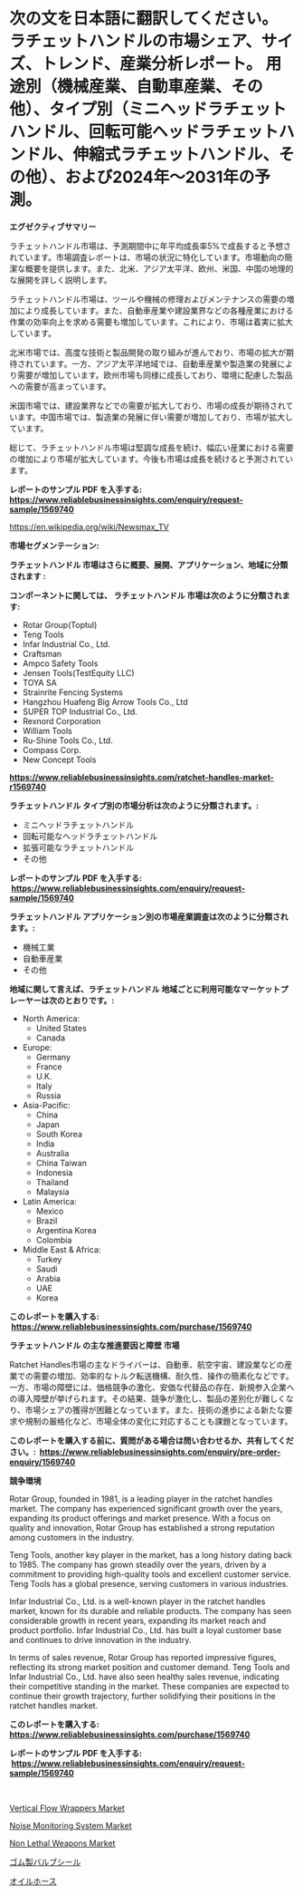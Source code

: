 <p><h1>次の文を日本語に翻訳してください。 ラチェットハンドルの市場シェア、サイズ、トレンド、産業分析レポート。 用途別（機械産業、自動車産業、その他）、タイプ別（ミニヘッドラチェットハンドル、回転可能ヘッドラチェットハンドル、伸縮式ラチェットハンドル、その他）、および2024年〜2031年の予測。</h1></p><p><strong>エグゼクティブサマリー</strong></p>
<p><p>ラチェットハンドル市場は、予測期間中に年平均成長率5%で成長すると予想されています。市場調査レポートは、市場の状況に特化しています。市場動向の簡潔な概要を提供します。また、北米、アジア太平洋、欧州、米国、中国の地理的な展開を詳しく説明します。</p><p>ラチェットハンドル市場は、ツールや機械の修理およびメンテナンスの需要の増加により成長しています。また、自動車産業や建設業界などの各種産業における作業の効率向上を求める需要も増加しています。これにより、市場は着実に拡大しています。</p><p>北米市場では、高度な技術と製品開発の取り組みが進んでおり、市場の拡大が期待されています。一方、アジア太平洋地域では、自動車産業や製造業の発展により需要が増加しています。欧州市場も同様に成長しており、環境に配慮した製品への需要が高まっています。</p><p>米国市場では、建設業界などでの需要が拡大しており、市場の成長が期待されています。中国市場では、製造業の発展に伴い需要が増加しており、市場が拡大しています。</p><p>総じて、ラチェットハンドル市場は堅調な成長を続け、幅広い産業における需要の増加により市場が拡大しています。今後も市場は成長を続けると予測されています。</p></p>
<p><strong>レポートのサンプル PDF を入手する: <a href="https://www.reliablebusinessinsights.com/enquiry/request-sample/1569740">https://www.reliablebusinessinsights.com/enquiry/request-sample/1569740</a></strong></p>
<p><a href="https://en.wikipedia.org/wiki/Newsmax_TV">https://en.wikipedia.org/wiki/Newsmax_TV</a></p>
<p><strong>市場セグメンテーション:</strong></p>
<p><strong> ラチェットハンドル 市場はさらに概要、展開、アプリケーション、地域に分類されます :</strong></p>
<p><strong>コンポーネントに関しては、 ラチェットハンドル 市場は次のように分類されます: &nbsp;</strong></p>
<p><ul><li>Rotar Group(Toptul)</li><li>Teng Tools</li><li>Infar Industrial Co., Ltd.</li><li>Craftsman</li><li>Ampco Safety Tools</li><li>Jensen Tools(TestEquity LLC)</li><li>TOYA SA</li><li>Strainrite Fencing Systems</li><li>Hangzhou Huafeng Big Arrow Tools Co., Ltd</li><li>SUPER TOP Industrial Co., Ltd.</li><li>Rexnord Corporation</li><li>William Tools</li><li>Ru-Shine Tools Co., Ltd.</li><li>Compass Corp.</li><li>New Concept Tools</li></ul></p>
<p><strong><a href="https://www.reliablebusinessinsights.com/ratchet-handles-market-r1569740">https://www.reliablebusinessinsights.com/ratchet-handles-market-r1569740</a></strong></p>
<p><strong> ラチェットハンドル タイプ別の市場分析は次のように分類されます。:</strong></p>
<p><ul><li>ミニヘッドラチェットハンドル</li><li>回転可能なヘッドラチェットハンドル</li><li>拡張可能なラチェットハンドル</li><li>その他</li></ul></p>
<p><strong>レポートのサンプル PDF を入手する: &nbsp;<a href="https://www.reliablebusinessinsights.com/enquiry/request-sample/1569740">https://www.reliablebusinessinsights.com/enquiry/request-sample/1569740</a></strong></p>
<p><strong> ラチェットハンドル アプリケーション別の市場産業調査は次のように分類されます。:</strong></p>
<p><ul><li>機械工業</li><li>自動車産業</li><li>その他</li></ul></p>
<p><strong>地域に関して言えば、ラチェットハンドル 地域ごとに利用可能なマーケットプレーヤーは次のとおりです。:</strong></p>
<p><ul>
    <li>
        North America:
        <ul>
            <li>United States</li>
            <li>Canada</li>
        </ul>
    </li>
    <li>
        Europe:
        <ul>
            <li>Germany</li>
            <li>France</li>
            <li>U.K.</li>
            <li>Italy</li>
            <li>Russia</li>
        </ul>
    </li>
    <li>
        Asia-Pacific:
        <ul>
            <li>China</li>
            <li>Japan</li>
            <li>South Korea</li>
            <li>India</li>
            <li>Australia</li>
            <li>China Taiwan</li>
            <li>Indonesia</li>
            <li>Thailand</li>
            <li>Malaysia</li>
        </ul>
    </li>
    <li>
        Latin America:
        <ul>
            <li>Mexico</li>
            <li>Brazil</li>
            <li>Argentina Korea</li>
            <li>Colombia</li>
        </ul>
    </li>
    <li>
        Middle East & Africa:
        <ul>
            <li>Turkey</li>
            <li>Saudi</li>
            <li>Arabia</li>
            <li>UAE</li>
            <li>Korea</li>
        </ul>
    </li>
    </ul></p>
<p><strong>このレポートを購入する: &nbsp;<a href="https://www.reliablebusinessinsights.com/purchase/1569740">https://www.reliablebusinessinsights.com/purchase/1569740</a></strong></p>
<p><strong>ラチェットハンドル の主な推進要因と障壁 市場</strong></p>
<p><p>Ratchet Handles市場の主なドライバーは、自動車、航空宇宙、建設業などの産業での需要の増加、効率的なトルク転送機構、耐久性、操作の簡素化などです。一方、市場の障壁には、価格競争の激化、安価な代替品の存在、新規参入企業への導入障壁が挙げられます。その結果、競争が激化し、製品の差別化が難しくなり、市場シェアの獲得が困難となっています。また、技術の進歩による新たな要求や規制の厳格化など、市場全体の変化に対応することも課題となっています。</p></p>
<p><strong>このレポートを購入する前に、質問がある場合は問い合わせるか、共有してください。:&nbsp; <a href="https://www.reliablebusinessinsights.com/enquiry/pre-order-enquiry/1569740">https://www.reliablebusinessinsights.com/enquiry/pre-order-enquiry/1569740</a></strong></p>
<p><strong>競争環境</strong></p>
<p><p>Rotar Group, founded in 1981, is a leading player in the ratchet handles market. The company has experienced significant growth over the years, expanding its product offerings and market presence. With a focus on quality and innovation, Rotar Group has established a strong reputation among customers in the industry.</p><p>Teng Tools, another key player in the market, has a long history dating back to 1985. The company has grown steadily over the years, driven by a commitment to providing high-quality tools and excellent customer service. Teng Tools has a global presence, serving customers in various industries.</p><p>Infar Industrial Co., Ltd. is a well-known player in the ratchet handles market, known for its durable and reliable products. The company has seen considerable growth in recent years, expanding its market reach and product portfolio. Infar Industrial Co., Ltd. has built a loyal customer base and continues to drive innovation in the industry.</p><p>In terms of sales revenue, Rotar Group has reported impressive figures, reflecting its strong market position and customer demand. Teng Tools and Infar Industrial Co., Ltd. have also seen healthy sales revenue, indicating their competitive standing in the market. These companies are expected to continue their growth trajectory, further solidifying their positions in the ratchet handles market.</p></p>
<p><strong>このレポートを購入する: &nbsp; <a href="https://www.reliablebusinessinsights.com/purchase/1569740">https://www.reliablebusinessinsights.com/purchase/1569740</a></strong></p>
<p><strong>レポートのサンプル PDF を入手する: &nbsp;<a href="https://www.reliablebusinessinsights.com/enquiry/request-sample/1569740">https://www.reliablebusinessinsights.com/enquiry/request-sample/1569740</a></strong><strong></strong></p>
<p>&nbsp;</p>
<p><p><a href="https://github.com/btwcqfvq34/Market-Research-Report-List-1/blob/main/vertical-flow-wrappers-market.md">Vertical Flow Wrappers Market</a></p><p><a href="https://issuu.com/reportprime-2/docs/noise-monitoring-system-market-size-2030.pptx">Noise Monitoring System Market</a></p><p><a href="https://issuu.com/reportprime-2/docs/non-lethal-weapons-market-size-2030_4928919f760cfa">Non Lethal Weapons Market</a></p><p><a href="https://github.com/mohamedbakry57/Market-Research-Report-List-4/blob/main/7252891156830.md">ゴム製バルブシール</a></p><p><a href="https://github.com/zjkmgcs938405/Market-Research-Report-List-2/blob/main/5468828156831.md">オイルホース</a></p></p>